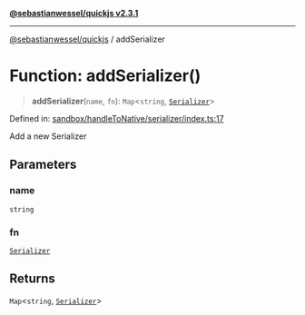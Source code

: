 [**@sebastianwessel/quickjs v2.3.1**](../README.md)

***

[@sebastianwessel/quickjs](../globals.md) / addSerializer

# Function: addSerializer()

> **addSerializer**(`name`, `fn`): `Map`\<`string`, [`Serializer`](../type-aliases/Serializer.md)\>

Defined in: [sandbox/handleToNative/serializer/index.ts:17](https://github.com/sebastianwessel/quickjs/blob/main/src/sandbox/handleToNative/serializer/index.ts#L17)

Add a new Serializer

## Parameters

### name

`string`

### fn

[`Serializer`](../type-aliases/Serializer.md)

## Returns

`Map`\<`string`, [`Serializer`](../type-aliases/Serializer.md)\>
